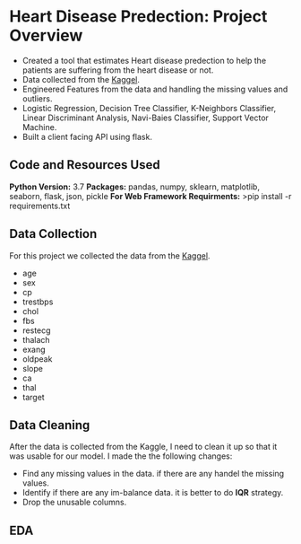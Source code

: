 # Heart Disease Predection: Project Overview
- Created a tool that estimates Heart disease predection  to help the patients are suffering from the heart disease or not.
- Data collected from the [Kaggel](https://www.kaggle.com/ronitf/heart-disease-uci).
- Engineered Features from the data and handling the missing values and outliers.
- Logistic Regression, Decision Tree Classifier, K-Neighbors Classifier, Linear Discriminant Analysis, Navi-Baies Classifier, Support Vector Machine.
- Built a client facing API using flask.
## Code and Resources Used
**Python Version:** 3.7
**Packages:** pandas, numpy, sklearn, matplotlib, seaborn, flask, json, pickle
**For Web Framework Requirments:** >pip install -r requirements.txt
## Data Collection
For this project we collected the data from the [Kaggel](https://www.kaggle.com/ronitf/heart-disease-uci).
- age
- sex
- cp
- trestbps
- chol
- fbs
- restecg
- thalach
- exang
- oldpeak
- slope
- ca
- thal
- target
## Data Cleaning
After the data is collected from the Kaggle, I need to clean it up so that it was usable for our model. I made the the following changes:
- Find any missing values in the data. if there are any handel the missing values.
- Identify if there are any im-balance data. it is better to do **IQR** strategy.
- Drop the unusable columns.
## EDA

